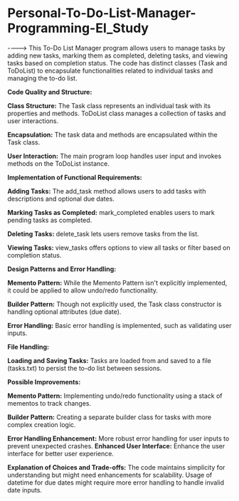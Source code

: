 # Personal-To-Do-List-Manager-Programming-EI_Study
----> This To-Do List Manager program allows users to manage tasks by adding new tasks, marking them as completed, deleting tasks, and viewing tasks based on completion status. The code has distinct classes (Task and ToDoList) to encapsulate functionalities related to individual tasks and managing the to-do list.

**Code Quality and Structure:**

**Class Structure:** The Task class represents an individual task with its properties and methods. ToDoList class manages a collection of tasks and user interactions.

**Encapsulation:** The task data and methods are encapsulated within the Task class.

**User Interaction:** The main program loop handles user input and invokes methods on the ToDoList instance.

**Implementation of Functional Requirements:**

**Adding Tasks:** The add_task method allows users to add tasks with descriptions and optional due dates.

**Marking Tasks as Completed:** mark_completed enables users to mark pending tasks as completed.

**Deleting Tasks:** delete_task lets users remove tasks from the list.

**Viewing Tasks:** view_tasks offers options to view all tasks or filter based on completion status.

**Design Patterns and Error Handling:**

**Memento Pattern:** While the Memento Pattern isn't explicitly implemented, it could be applied to allow undo/redo functionality.

**Builder Pattern:** Though not explicitly used, the Task class constructor is handling optional attributes (due date).

**Error Handling:** Basic error handling is implemented, such as validating user inputs.

**File Handling:**

**Loading and Saving Tasks:** Tasks are loaded from and saved to a file (tasks.txt) to persist the to-do list between sessions.

**Possible Improvements:**

**Memento Pattern:** Implementing undo/redo functionality using a stack of mementos to track changes.

**Builder Pattern:** Creating a separate builder class for tasks with more complex creation logic.

**Error Handling Enhancement:** More robust error handling for user inputs to prevent unexpected crashes.
**Enhanced User Interface:** Enhance the user interface for better user experience.

**Explanation of Choices and Trade-offs:**
The code maintains simplicity for understanding but might need enhancements for scalability.
Usage of datetime for due dates might require more error handling to handle invalid date inputs.
